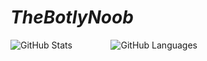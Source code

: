 # **_TheBotlyNoob_**

![GitHub Stats](https://github-readme-stats.vercel.app/api?username=TheBotlyNoob&theme=tokyonight&show_icons=true)⠀⠀⠀⠀⠀⠀![GitHub Languages](https://github-readme-stats.vercel.app/api/top-langs/?username=anuraghazra&langs_count=5&theme=tokyonight)
